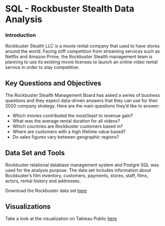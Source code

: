 # SQL - Rockbuster Stealth Data Analysis

### Introduction
Rockbuster Stealth LLC is a movie rental company that used to have stores around the world. Facing stiff competition from streaming services such as Netflix and Amazon Prime, the Rockbuster Stealth management team is planning to use its existing movie licenses to launch an online video rental service in order to stay competitive.


## Key Questions and Objectives
The Rockbuster Stealth Management Board has asked a series of business questions and they expect data-driven answers that they can use for their 2020 company strategy. Here are the main questions they’d like to answer:

  - Which movies contributed the most/least to revenue gain?
  - What was the average rental duration for all videos?
  - Which countries are Rockbuster customers based in?
  - Where are customers with a high lifetime value based?
  - Do sales figures vary between geographic regions?

## Data Set and Tools

Rockbuster relational database management system and Postgre SQL was used for the analysis purpose. The data set includes information about Rockbuster’s film inventory, customers, payments, stores, staff, films, actors, rental history and addresses.

Download the Rockbuster data set [here](http://www.postgresqltutorial.com/wp-content/uploads/2019/05/dvdrental.zip)

## Visualizations

Take a look at the visualization on Tableau Public [here](https://public.tableau.com/views/TOP10Countries/Sheet2?:language=de-DE&:sid=&:display_count=n&:origin=viz_share_link)
